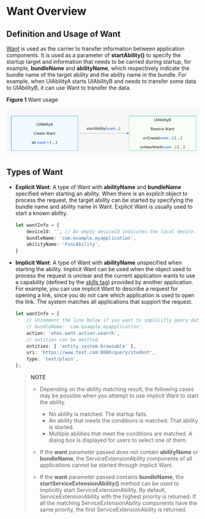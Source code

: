 # Want Overview


## Definition and Usage of Want

[Want](../reference/apis/js-apis-app-ability-want.md) is used as the carrier to transfer information between application components. It is used as a parameter of **startAbility()** to specify the startup target and information that needs to be carried during startup, for example, **bundleName** and **abilityName**, which respectively indicate the bundle name of the target ability and the ability name in the bundle. For example, when UIAbilityA starts UIAbilityB and needs to transfer some data to UIAbilityB, it can use Want to transfer the data.

**Figure 1** Want usage

![usage-of-want](figures/usage-of-want.png) 


## Types of Want

- **Explicit Want**: A type of Want with **abilityName** and **bundleName** specified when starting an ability.
    When there is an explicit object to process the request, the target ability can be started by specifying the bundle name and ability name in Want. Explicit Want is usually used to start a known ability.
    
  ```ts
  let wantInfo = {
      deviceId: '', // An empty deviceId indicates the local device.
      bundleName: 'com.example.myapplication',
      abilityName: 'FuncAbility',
  }
  ```

- **Implicit Want**: A type of Want with **abilityName** unspecified when starting the ability.
  Implicit Want can be used when the object used to process the request is unclear and the current application wants to use a capability (defined by the [skills tag](../quick-start/module-configuration-file.md#skills)) provided by another application. For example, you can use implicit Want to describe a request for opening a link, since you do not care which application is used to open the link. The system matches all applications that support the request.

  
  ```ts
  let wantInfo = {
      // Uncomment the line below if you want to implicitly query data only in the specific bundle.
      // bundleName: 'com.example.myapplication',
      action: 'ohos.want.action.search',
      // entities can be omitted.
      entities: [ 'entity.system.browsable' ],
      uri: 'https://www.test.com:8080/query/student',
      type: 'text/plain',
  };
  ```

  > **NOTE**
  > - Depending on the ability matching result, the following cases may be possible when you attempt to use implicit Want to start the ability.
  >   - No ability is matched. The startup fails.
  >   - An ability that meets the conditions is matched. That ability is started.
  >   - Multiple abilities that meet the conditions are matched. A dialog box is displayed for users to select one of them.
  > 
  > - If the **want** parameter passed does not contain **abilityName** or **bundleName**, the ServiceExtensionAbility components of all applications cannot be started through implicit Want.
  > 
  > - If the **want** parameter passed contains **bundleName**, the **startServiceExtensionAbility()** method can be used to implicitly start ServiceExtensionAbility. By default, ServiceExtensionAbility with the highest priority is returned. If all the matching ServiceExtensionAbility components have the same priority, the first ServiceExtensionAbility is returned.
